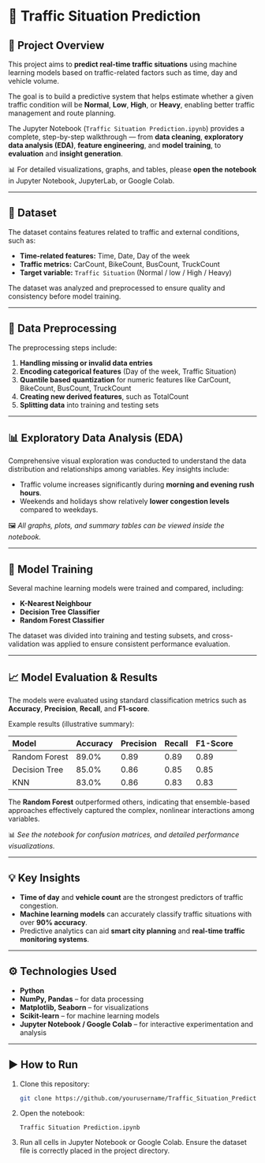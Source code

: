 # 🚦 Traffic Situation Prediction

## 📘 Project Overview
This project aims to **predict real-time traffic situations** using machine learning models based on traffic-related factors such as time, day and vehicle volume.  

The goal is to build a predictive system that helps estimate whether a given traffic condition will be **Normal**, **Low**, **High**, or **Heavy**, enabling better traffic management and route planning.

The Jupyter Notebook (`Traffic Situation Prediction.ipynb`) provides a complete, step-by-step walkthrough — from **data cleaning**, **exploratory data analysis (EDA)**, **feature engineering**, and **model training**, to **evaluation** and **insight generation**.  

📊 For detailed visualizations, graphs, and tables, please **open the notebook** in Jupyter Notebook, JupyterLab, or Google Colab.

---

## 📂 Dataset
The dataset contains features related to traffic and external conditions, such as:
- **Time-related features:** Time, Date, Day of the week
- **Traffic metrics:** CarCount, BikeCount, BusCount, TruckCount
- **Target variable:** `Traffic Situation` (Normal / low / High / Heavy)

The dataset was analyzed and preprocessed to ensure quality and consistency before model training.

---

## 🧹 Data Preprocessing
The preprocessing steps include:
1. **Handling missing or invalid data entries**  
2. **Encoding categorical features** (Day of the week, Traffic Situation)  
3. **Quantile based quantization** for numeric features like CarCount, BikeCount, BusCount, TruckCount  
4. **Creating new derived features**, such as TotalCount  
5. **Splitting data** into training and testing sets  

---

## 📊 Exploratory Data Analysis (EDA)
Comprehensive visual exploration was conducted to understand the data distribution and relationships among variables. Key insights include:
- Traffic volume increases significantly during **morning and evening rush hours**.  
- Weekends and holidays show relatively **lower congestion levels** compared to weekdays.  

🖼️ *All graphs, plots, and summary tables can be viewed inside the notebook.*

---

## 🧠 Model Training
Several machine learning models were trained and compared, including:
- **K-Nearest Neighbour**  
- **Decision Tree Classifier**  
- **Random Forest Classifier**  

The dataset was divided into training and testing subsets, and cross-validation was applied to ensure consistent performance evaluation.

---

## 📈 Model Evaluation & Results
The models were evaluated using standard classification metrics such as **Accuracy**, **Precision**, **Recall**, and **F1-score**.  

Example results (illustrative summary):

| Model | Accuracy | Precision | Recall | F1-Score |
|:------|:----------|:-----------|:--------|:----------|
| Random Forest | 89.0% | 0.89 | 0.89 | 0.89 |
| Decision Tree | 85.0% | 0.86 | 0.85 | 0.85 |
| KNN | 83.0% | 0.86 | 0.83 | 0.83 |

The **Random Forest** outperformed others, indicating that ensemble-based approaches effectively captured the complex, nonlinear interactions among variables.

📊 *See the notebook for confusion matrices, and detailed performance visualizations.*

---

## 💡 Key Insights
- **Time of day** and **vehicle count** are the strongest predictors of traffic congestion.  
- **Machine learning models** can accurately classify traffic situations with over **90% accuracy**.  
- Predictive analytics can aid **smart city planning** and **real-time traffic monitoring systems**.

---

## ⚙️ Technologies Used
- **Python**  
- **NumPy, Pandas** – for data processing  
- **Matplotlib, Seaborn** – for visualizations  
- **Scikit-learn** – for machine learning models  
- **Jupyter Notebook / Google Colab** – for interactive experimentation and analysis  

---

## ▶️ How to Run
1. Clone this repository:
   ```bash
   git clone https://github.com/yourusername/Traffic_Situation_Prediction.git
2. Open the notebook:
   ```
   Traffic Situation Prediction.ipynb
3. Run all cells in Jupyter Notebook or Google Colab. Ensure the dataset file is correctly placed in the project directory.
